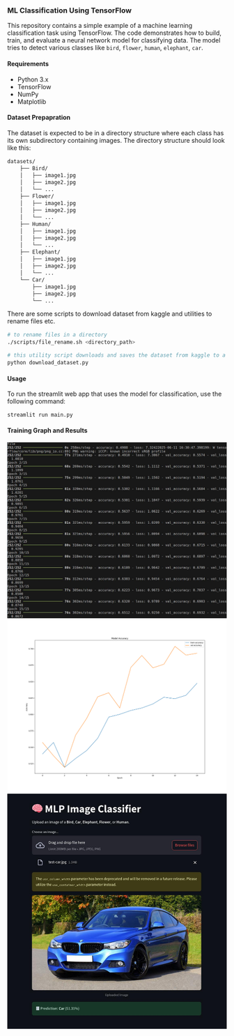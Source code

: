 ### ML Classification Using TensorFlow
This repository contains a simple example of a machine learning classification task using TensorFlow. The code demonstrates how to build, train, and evaluate a neural network model for classifying data. The model tries to detect various classes like `bird`, `flower`, `human`, `elephant`, `car`.

#### Requirements
- Python 3.x
- TensorFlow
- NumPy
- Matplotlib

#### Dataset Prepapration
The dataset is expected to be in a directory structure where each class has its own subdirectory containing images. The directory structure should look like this:

```
datasets/
    ├── Bird/
    │   ├── image1.jpg
    │   ├── image2.jpg
    │   └── ...
    ├── Flower/
    │   ├── image1.jpg
    │   ├── image2.jpg
    │   └── ...
    ├── Human/
    │   ├── image1.jpg
    │   ├── image2.jpg
    │   └── ...
    ├── Elephant/
    │   ├── image1.jpg
    │   ├── image2.jpg
    │   └── ...
    └── Car/
        ├── image1.jpg
        ├── image2.jpg
        └── ...
```

There are some scripts to download dataset from kaggle and utilities to rename files etc.
```bash
# to rename files in a directory 
./scripts/file_rename.sh <directory_path>
```

```python
# this utility script downloads and saves the dataset from kaggle to a current directory
python download_dataset.py

```

#### Usage
To run the streamlit web app that uses the model for classification, use the following command:
```
streamlit run main.py
```

#### Training Graph and Results
![Training Graph](./training.jpg)
![Results](./Results.png)
![UI](./ui.jpg)
